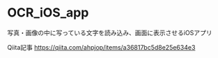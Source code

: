 # OCR_iOS_app
写真・画像の中に写っている文字を読み込み、画面に表示させるiOSアプリ


Qiita記事
https://qiita.com/ahpjop/items/a36817bc5d8e25e634e3
